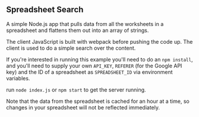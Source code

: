 ## Spreadsheet Search

A simple Node.js app that pulls data from all the worksheets in a spreadsheet and flattens them out into an array of strings.

The client JavaScript is built with webpack before pushing the code up. The client is used to do a simple search over the content.

If you're interested in running this example you'll need to do an `npm install`, and you'll need to supply
your own `API_KEY`, `REFERER` (for the Google API key) and the ID of a spreadsheet as `SPREADSHEET_ID` via environment variables.

run `node index.js` or `npm start` to get the server running.

Note that the data from the spreadsheet is cached for an hour at a time, so changes in your spreadsheet will not be reflected immediately.
